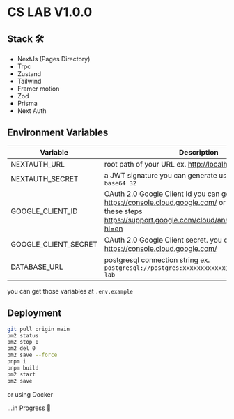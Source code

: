 # CS LAB V1.0.0

## Stack 🛠️

- NextJs (Pages Directory)
- Trpc
- Zustand
- Tailwind
- Framer motion
- Zod
- Prisma
- Next Auth

## Environment Variables

|Variable|Description|
|---|-----------|
|NEXTAUTH_URL|root path of your URL ex. <http://localhost:3000>|
|NEXTAUTH_SECRET|a JWT signature you can generate using  `openssl rand -base64 32`|
|GOOGLE_CLIENT_ID| OAuth 2.0 Google Client Id you can get it at <https://console.cloud.google.com/> or you can follow these steps <https://support.google.com/cloud/answer/6158849?hl=en>|
|GOOGLE_CLIENT_SECRET| OAuth 2.0 Google Client secret. you can get it at  <https://console.cloud.google.com/>|
|DATABASE_URL| postgresql connection string ex. `postgresql://postgres:xxxxxxxxxxxx@localhost:5432/cs-lab`|

you can get those variables at `.env.example`

## Deployment

```bash
git pull origin main
pm2 status
pm2 stop 0
pm2 del 0
pm2 save --force
pnpm i
pnpm build
pm2 start 
pm2 save
```

or using Docker

...in Progress 🚧
